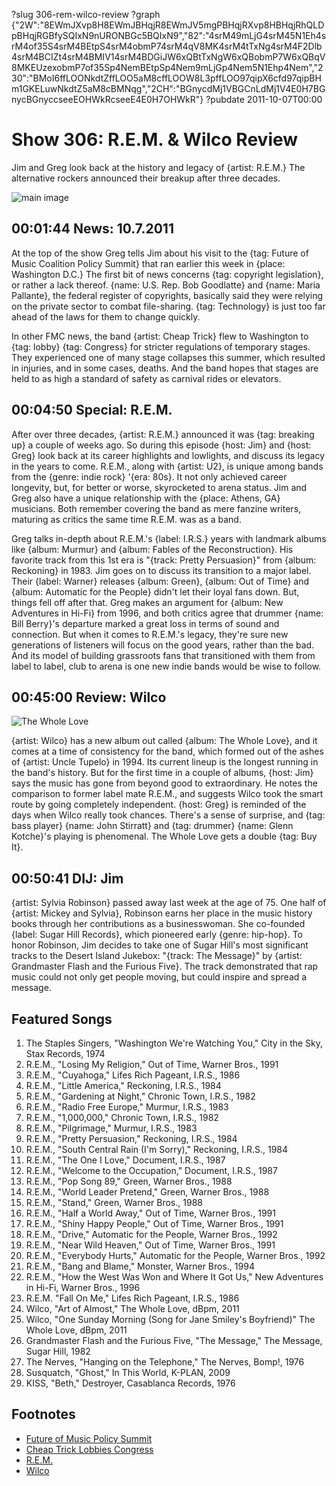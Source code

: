 ?slug 306-rem-wilco-review
?graph {"2W":"8EWmJXvp8H8EWmJBHqjR8EWmJV5mgPBHqjRXvp8HBHqjRhQLDpBHqjRGBfySQIxN9nURONBGc5BQIxN9","82":"4srM49mLjG4srM45N1Eh4srM4of35S4srM4BEtpS4srM4obmP74srM4qV8MK4srM4tTxNg4srM4F2Dlb4srM4BCIZt4srM4BMIV14srM4BDGiJW6xQBtTxNgW6xQBobmP7W6xQBqV8MKEUzexobmP7of35Sp4NemBEtpSp4Nem9mLjGp4Nem5N1Ehp4Nem","230":"BMoI6ffLOONkdtZffLOO5aM8cffLOOW8L3pffLOO97qipX6cfd97qipBHm1GKELuwNkdtZ5aM8cBMNqg","2CH":"BGnycdMj1VBGCnLdMj1V4E0H7BGnycBGnyccseeEOHWkRcseeE4E0H7OHWkR"}
?pubdate 2011-10-07T00:00

# Show 306: R.E.M. & Wilco Review
Jim and Greg look back at the history and legacy of {artist: R.E.M.} The alternative rockers announced their breakup after three decades.

![main image](//static.soundopinions.org/images/2011/rem.jpg)

## 00:01:44 News: 10.7.2011
At the top of the show Greg tells Jim about his visit to the {tag: Future of Music Coalition Policy Summit} that ran earlier this week in {place: Washington D.C.} The first bit of news concerns {tag: copyright legislation}, or rather a lack thereof. {name: U.S. Rep. Bob Goodlatte} and {name: Maria Pallante}, the federal register of copyrights, basically said they were relying on the private sector to combat file-sharing. {tag: Technology} is just too far ahead of the laws for them to change quickly.

In other FMC news, the band {artist: Cheap Trick} flew to Washington to {tag: lobby} {tag: Congress} for stricter regulations of temporary stages. They experienced one of many stage collapses this summer, which resulted in injuries, and in some cases, deaths. And the band hopes that stages are held to as high a standard of safety as carnival rides or elevators.

## 00:04:50 Special: R.E.M.
After over three decades, {artist: R.E.M.} announced it was {tag: breaking up} a couple of weeks ago. So during this episode {host: Jim} and {host: Greg} look back at its career highlights and lowlights, and discuss its legacy in the years to come. R.E.M., along with {artist: U2}, is unique among bands from the {genre: indie rock} '{era: 80s}. It not only achieved career longevity, but, for better or worse, skyrocketed to arena status. Jim and Greg also have a unique relationship with the {place: Athens, GA} musicians. Both remember covering the band as mere fanzine writers, maturing as critics the same time R.E.M. was as a band.

Greg talks in-depth about R.E.M.'s {label: I.R.S.} years with landmark albums like {album: Murmur} and {album: Fables of the Reconstruction}. His favorite track from this 1st era is "{track: Pretty Persuasion}" from {album: Reckoning} in 1983. Jim goes on to discuss its transition to a major label. Their {label: Warner} releases {album: Green}, {album: Out of Time} and {album: Automatic for the People} didn't let their loyal fans down. But, things fell off after that. Greg makes an argument for {album: New Adventures in Hi-Fi} from 1996, and both critics agree that drummer {name: Bill Berry}'s departure marked a great loss in terms of sound and connection. But when it comes to R.E.M.'s legacy, they're sure new generations of listeners will focus on the good years, rather than the bad. And its model of building grassroots fans that transitioned with them from label to label, club to arena is one new indie bands would be wise to follow.

## 00:45:00 Review: Wilco
![The Whole Love](//static.soundopinions.org/assets/306/2300.jpg "147603/929836304")

{artist: Wilco} has a new album out called {album: The Whole Love}, and it comes at a time of consistency for the band, which formed out of the ashes of {artist: Uncle Tupelo} in 1994. Its current lineup is the longest running in the band's history. But for the first time in a couple of albums, {host: Jim} says the music has gone from beyond good to extraordinary. He notes the comparison to former label mate R.E.M., and suggests Wilco took the smart route by going completely independent. {host: Greg} is reminded of the days when Wilco really took chances. There's a sense of surprise, and {tag: bass player} {name: John Stirratt} and {tag: drummer} {name: Glenn Kotche}'s playing is phenomenal. The Whole Love gets a double {tag: Buy It}.

## 00:50:41 DIJ: Jim
{artist: Sylvia Robinson} passed away last week at the age of 75. One half of {artist: Mickey and Sylvia}, Robinson earns her place in the music history books through her contributions as a businesswoman. She co-founded {label: Sugar Hill Records}, which pioneered early {genre: hip-hop}. To honor Robinson, Jim decides to take one of Sugar Hill's most significant tracks to the Desert Island Jukebox: "{track: The Message}" by {artist: Grandmaster Flash and the Furious Five}. The track demonstrated that rap music could not only get people moving, but could inspire and spread a message.


## Featured Songs
1. The Staples Singers, "Washington We're Watching You," City in the Sky, Stax Records, 1974
2. R.E.M., "Losing My Religion," Out of Time, Warner Bros., 1991
3. R.E.M., "Cuyahoga," Lifes Rich Pageant, I.R.S., 1986
4. R.E.M., "Little America," Reckoning, I.R.S., 1984
5. R.E.M., "Gardening at Night," Chronic Town, I.R.S., 1982
6. R.E.M., "Radio Free Europe," Murmur, I.R.S., 1983
7. R.E.M., "1,000,000," Chronic Town, I.R.S., 1982
8. R.E.M., "Pilgrimage," Murmur, I.R.S., 1983
9. R.E.M., "Pretty Persuasion," Reckoning, I.R.S., 1984
10. R.E.M., "South Central Rain (I'm Sorry)," Reckoning, I.R.S., 1984
11. R.E.M., "The One I Love," Document, I.R.S., 1987
12. R.E.M., "Welcome to the Occupation," Document, I.R.S., 1987
13. R.E.M., "Pop Song 89," Green, Warner Bros., 1988
14. R.E.M., "World Leader Pretend," Green, Warner Bros., 1988
15. R.E.M., "Stand," Green, Warner Bros., 1988
16. R.E.M., "Half a World Away," Out of Time, Warner Bros., 1991
17. R.E.M., "Shiny Happy People," Out of Time, Warner Bros., 1991
18. R.E.M., "Drive," Automatic for the People, Warner Bros., 1992
19. R.E.M., "Near Wild Heaven," Out of Time, Warner Bros., 1991
20. R.E.M., "Everybody Hurts," Automatic for the People, Warner Bros., 1992
21. R.E.M., "Bang and Blame," Monster, Warner Bros., 1994
22. R.E.M., "How the West Was Won and Where It Got Us," New Adventures in Hi-Fi, Warner Bros., 1996
23. R.E.M. "Fall On Me," Lifes Rich Pageant, I.R.S., 1986
24. Wilco, "Art of Almost," The Whole Love, dBpm, 2011
25. Wilco, "One Sunday Morning (Song for Jane Smiley's Boyfriend)" The Whole Love, dBpm, 2011
26. Grandmaster Flash and the Furious Five, "The Message," The Message, Sugar Hill, 1982
27. The Nerves, "Hanging on the Telephone," The Nerves, Bomp!, 1976
28. Susquatch, "Ghost," In This World, K-PLAN, 2009
29. KISS, "Beth," Destroyer, Casablanca Records, 1976

## Footnotes
- [Future of Music Policy Summit](http://futureofmusic.org/events/future-music-policy-summit-2011)
- [Cheap Trick Lobbies Congress](http://www.chicagotribune.com/chi-cheap-trick-lobbies-congress-band-seeks-stage-regulations-20111003-column.html)
- [R.E.M.](http://remhq.com/index.php)
- [Wilco](http://wilcoworld.net/#!/)
